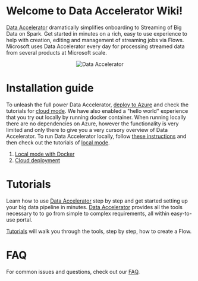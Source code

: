 # Welcome to Data Accelerator Wiki!
[Data Accelerator](data-accelerator) dramatically simplifies onboarding to Streaming of Big Data on Spark. Get started in minutes on a rich, easy to use experience to help with creation, editing and management of streaming jobs via Flows. Microsoft uses Data Accelerator every day for processing streamed data from several products at Microsoft scale. <br/> <p align="center">![Data Accelerator](https://github.com/Microsoft/data-accelerator/wiki/tutorials/images/prop-race-car-data.svg)<br/></p>

# Installation guide
To unleash the full power Data Accelerator, [deploy to Azure](Cloud-deployment) and check the tutorials for [cloud mode](https://github.com/Microsoft/data-accelerator/wiki/Tutorials#cloud-mode). 
We have also enabled a "hello world" experience that you try out locally by running docker container. When running locally there are no dependencies on Azure, however the functionality is very limited and only there to give you a very cursory overview of Data Accelerator. To run Data Accelerator locally, follow [these instructions](https://github.com/Microsoft/data-accelerator/wiki/Local-mode-with-Docker) and then check out the tutorials of [local mode](https://github.com/Microsoft/data-accelerator/wiki/Tutorials#local-mode).<br/>
1. [Local mode with Docker](Local-mode-with-Docker)
1. [Cloud deployment](Cloud-deployment)

# Tutorials
Learn how to use [Data Accelerator](data-accelerator) step by step and get started setting up your big data pipeline in minutes. [Data Accelerator](data-accelerator) provides all the tools necessary to to go from simple to complex requirements, all within easy-to-use portal. 

[Tutorials](Tutorials) will walk you through the tools, step by step, how to create a Flow.

# FAQ
For common issues and questions, check out our [FAQ](FAQ).
